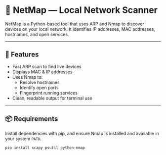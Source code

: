 # 🔎 NetMap — Local Network Scanner

NetMap is a Python-based tool that uses ARP and Nmap to discover devices on your local network. It identifies IP addresses, MAC addresses, hostnames, and open services.

---

## 🚀 Features

- Fast ARP scan to find live devices
- Displays MAC & IP addresses
- Uses Nmap to:
  - Resolve hostnames
  - Identify open ports
  - Fingerprint running services
- Clean, readable output for terminal use

---


## 📦 Requirements

Install dependencies with pip, and ensure Nmap is installed and available in your system `PATH`.

```bash
pip install scapy psutil python-nmap
